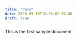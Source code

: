 ```yaml
---
title: "Para"
date: 2020-05-18T18:20:02-07:00
draft: true
---
```


This is the first sample document
